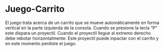 # Juego-Carrito
El juego trata acerca de un carrito que se mueve automáticamente en forma vertical en la parte izquierda de la consola.
Cuando se presione la tecla “P” este dispara un proyectil.
Cuando el proyectil llegue al extremo derecho debe rebotar horizontalmente.
Este proyectil puede inpactar con el carrito y en este momento perdiste el juego.
